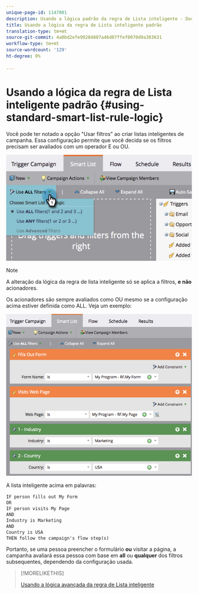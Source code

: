 ```yaml
---
unique-page-id: 1147001
description: Usando a lógica padrão da regra de Lista inteligente - Documentos do Marketing - Documentação do produto
title: Usando a lógica da regra de Lista inteligente padrão
translation-type: tm+mt
source-git-commit: 4a0bd2efe99284807a46d07ffef0070d9a303631
workflow-type: tm+mt
source-wordcount: '129'
ht-degree: 0%

---
```



# Usando a lógica da regra de Lista inteligente padrão {#using-standard-smart-list-rule-logic}

Você pode ter notado a opção &quot;Usar filtros&quot; ao criar listas inteligentes de campanha. Essa configuração permite que você decida se os filtros precisam ser avaliados com um operador E ou OU.

![](assets/image2014-9-22-14-3a12-3a42.png)

>[!NOTE]
>
>A alteração da lógica da regra de lista inteligente só se aplica a filtros, **e não** acionadores.

Os acionadores são sempre avaliados como OU mesmo se a configuração acima estiver definida como ALL.  Veja um exemplo:

![](assets/image2014-9-22-14-3a12-3a57.png)

A lista inteligente acima em palavras:

```box
IF person fills out My Form
OR
IF person visits My Page 
AND 
Industry is Marketing 
AND 
Country is USA 
THEN follow the campaign's flow step(s)
```

Portanto, se uma pessoa preencher o formulário **ou** visitar a página, a campanha avaliará essa pessoa com base em **all** ou **qualquer** dos filtros subsequentes, dependendo da configuração usada.

>[!MORELIKETHIS]
>
>[Usando a lógica avançada da regra de Lista inteligente](/help/marketo/product-docs/core-marketo-concepts/smart-lists-and-static-lists/using-smart-lists/using-advanced-smart-list-rule-logic.md)
